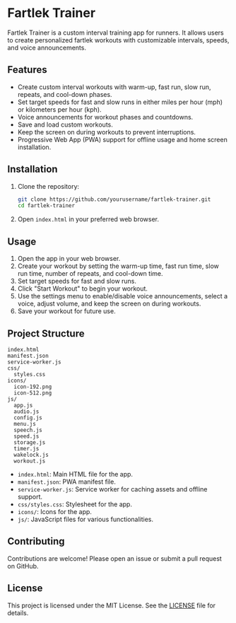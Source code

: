 # Fartlek Trainer

Fartlek Trainer is a custom interval training app for runners. It allows users to create personalized fartlek workouts with customizable intervals, speeds, and voice announcements.

## Features

- Create custom interval workouts with warm-up, fast run, slow run, repeats, and cool-down phases.
- Set target speeds for fast and slow runs in either miles per hour (mph) or kilometers per hour (kph).
- Voice announcements for workout phases and countdowns.
- Save and load custom workouts.
- Keep the screen on during workouts to prevent interruptions.
- Progressive Web App (PWA) support for offline usage and home screen installation.

## Installation

1. Clone the repository:
   ```sh
   git clone https://github.com/yourusername/fartlek-trainer.git
   cd fartlek-trainer
   ```

2. Open `index.html` in your preferred web browser.

## Usage

1. Open the app in your web browser.
2. Create your workout by setting the warm-up time, fast run time, slow run time, number of repeats, and cool-down time.
3. Set target speeds for fast and slow runs.
4. Click "Start Workout" to begin your workout.
5. Use the settings menu to enable/disable voice announcements, select a voice, adjust volume, and keep the screen on during workouts.
6. Save your workout for future use.

## Project Structure

```
index.html
manifest.json
service-worker.js
css/
  styles.css
icons/
  icon-192.png
  icon-512.png
js/
  app.js
  audio.js
  config.js
  menu.js
  speech.js
  speed.js
  storage.js
  timer.js
  wakelock.js
  workout.js
```

- `index.html`: Main HTML file for the app.
- `manifest.json`: PWA manifest file.
- `service-worker.js`: Service worker for caching assets and offline support.
- `css/styles.css`: Stylesheet for the app.
- `icons/`: Icons for the app.
- `js/`: JavaScript files for various functionalities.

## Contributing

Contributions are welcome! Please open an issue or submit a pull request on GitHub.

## License

This project is licensed under the MIT License. See the [LICENSE](LICENSE) file for details.